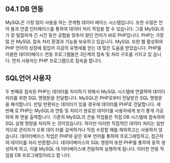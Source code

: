 
## 04.1 DB 연동 
MySQL은 가장 많이 사용을 하는 관계형 데이터 베이스 시스템입니다. 또한 수많은 언어 들과 연결 인터페이스를 통하여 데이터 처리 작업을 할 수 있습니다. 그중 MySQL과 가 장 밀접하게 긴 시간 동안 궁합을 맞추어 왔던 언어가 바로 PHP입니다. PHP는 가장 많 은 MySQL 접속 처리 환경과 기능을 보유하고 있습니다. MySQL 또한 웹 활성화와 PHP 
언어의 성장에 힘입어 지금의 유명세를 얻는 데 많은 도움을 받았습니다. 
PHP를 이용한 데이터베이스 연동 프로그램들은 3단계의 접속 및 처리 구조를 가지고 있 습니다. 먼저 사용자는 PHP 프로그램으로 접속을 합니다. 

## SQL언어 사용자 

두 번째로 접속된 PHP는 데이터를 처리하기 위해서 MySQL 시스템에 연결하며 데이터 처리를 위한 SQL 명령문을 전달합니다. MySQL은 PHP로부터 전달받은 SQL 명령문을 해석합니다. 만일 반환되는 데이터가 있을 경우에 데이터를 PHP로 전달합니다. 세 번째 로 PHP는 MySQL과 연동 및 처리가 완료된 데이터를 사용자에게 보기 좋게 가공하여 화 면을 출력합니다. 
기존의 MySQL의 콘솔 작업들은 직접 DB 시스템에 접속하여 SQL 실행 명령을 처리하 는 것이었습니다. 하지만 이러한 직접적인 데이터 처리는 일반적으로 관리자가 오류 데이 터를 검색하거나 직접 수정할 때를 제외하고는 사용하지 않습니다. 데이터베이스 작업은 PHP와 같은 외부 언어를 통하여 프로그래밍하고, 접근하여 데이터를 처리 반환합니다. 
데이터베이스의 SQL 명령어 또한 PHP를 통하여 동적 생성하게 하고, 이를 MySQL 데 이터베이스에 전달하여 실행하게 됩니다. 이러한 연동 작업을 DB 프로그래밍이라고 합 니다. 